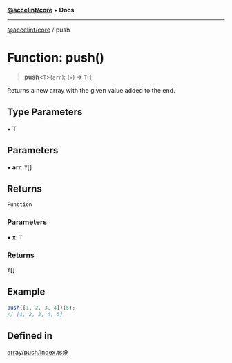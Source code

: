[**@accelint/core**](../README.md) • **Docs**

***

[@accelint/core](../README.md) / push

# Function: push()

> **push**\<`T`\>(`arr`): (`x`) => `T`[]

Returns a new array with the given value added to the end.

## Type Parameters

• **T**

## Parameters

• **arr**: `T`[]

## Returns

`Function`

### Parameters

• **x**: `T`

### Returns

`T`[]

## Example

```ts
push([1, 2, 3, 4])(5);
// [1, 2, 3, 4, 5]
```

## Defined in

[array/push/index.ts:9](https://github.com/gohypergiant/standard-toolkit/blob/87ae5060c82d212b75a10cafb0030b08916e90f1/packages/core/src/array/push/index.ts#L9)
